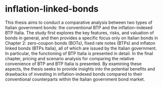 # inflation-linked-bonds
This thesis aims to conduct a comparative analysis between two types of Italian government bonds: the conventional BTP and the inflation-indexed BTP Italia. The study first explores the key features, risks, and valuation of bonds in general, and then provides a specific focus only on Italian bonds in Chapter 2: zero-coupon bonds (BOTs), fixed rate notes (BTPs) and inflaton linked bonds (BTPs Italia), all of which are issued by the Italian government. In particular, the functioning of BTP Italia is presented in detail. In the final chapter, pricing and scenario analysis for comparing the relative convenience of BTP and BTP Italia is presented. By examining these aspects, the thesis seeks to provide insights into the potential benefits and drawbacks of investing in inflation-indexed bonds compared to their conventional counterparts within the Italian government bond market.
